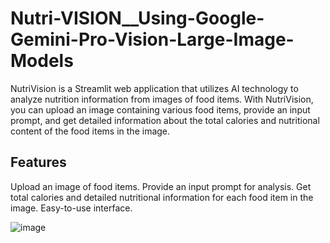 # Nutri-VISION__Using-Google-Gemini-Pro-Vision-Large-Image-Models

NutriVision is a Streamlit web application that utilizes AI technology to analyze nutrition information from images of food items. With NutriVision, you can upload an image containing various food items, provide an input prompt, and get detailed information about the total calories and nutritional content of the food items in the image.

## Features
Upload an image of food items.
Provide an input prompt for analysis.
Get total calories and detailed nutritional information for each food item in the image.
Easy-to-use interface.

![image](https://github.com/Nandana19052003/Nutri---VISION__Using-Google-Gemini-Pro-Vision-Large-Image-Models/assets/92051415/7235d851-4466-40af-92e8-805d93b2fb28)
